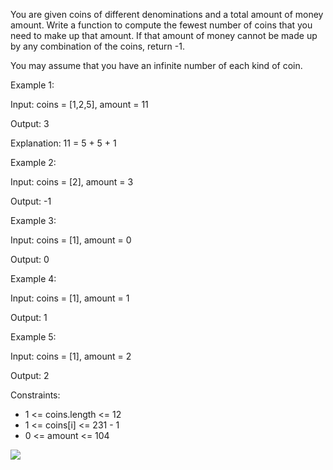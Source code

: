 You are given coins of different denominations and a total amount of money amount. Write a function to compute the fewest number of coins that you need to make up that amount. If that amount of money cannot be made up by any combination of the coins, return -1.

You may assume that you have an infinite number of each kind of coin.

 

Example 1:

Input: coins = [1,2,5], amount = 11

Output: 3

Explanation: 11 = 5 + 5 + 1


Example 2:

Input: coins = [2], amount = 3

Output: -1


Example 3:

Input: coins = [1], amount = 0

Output: 0


Example 4:

Input: coins = [1], amount = 1

Output: 1

Example 5:

Input: coins = [1], amount = 2

Output: 2
 

Constraints:

- 1 <= coins.length <= 12
- 1 <= coins[i] <= 231 - 1
- 0 <= amount <= 104


<img src="https://github.com/vasvi-sood/Algorithms/blob/main/Dynamic%20Programming/Min%20coins%20Required%20%7C%7C%20Leetcode%20%23332/Question.png"></img>
